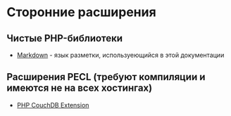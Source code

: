 Сторонние расширения
====================

Чистые PHP-библиотеки
---------------------

 * [Markdown](markdown/) - язык разметки, используеющийся в этой документации


Расширения PECL (требуют компиляции и имеются не на всех хостингах)
-------------------------------------------------------------------

 * [PHP CouchDB Extension](php_couchdb_extension/)

